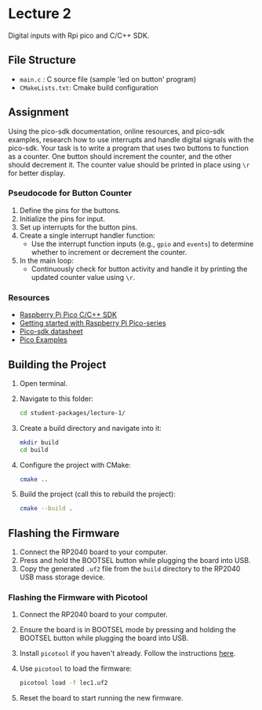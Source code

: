 # Lecture 2

Digital inputs with Rpi pico and C/C++ SDK.

## File Structure

- `main.c` : C source file (sample 'led on button' program)
- `CMakeLists.txt`: Cmake build configuration

## Assignment

Using the pico-sdk documentation, online resources, and pico-sdk examples, research how to use interrupts and handle digital signals with the pico-sdk. Your task is to write a program that uses two buttons to function as a counter. One button should increment the counter, and the other should decrement it. The counter value should be printed in place using `\r` for better display.

### Pseudocode for Button Counter

1. Define the pins for the buttons.
2. Initialize the pins for input.
3. Set up interrupts for the button pins.
4. Create a single interrupt handler function:
   - Use the interrupt function inputs (e.g., `gpio` and `events`) to determine whether to increment or decrement the counter.
5. In the main loop:
   - Continuously check for button activity and handle it by printing the updated counter value using `\r`.

### Resources

- [Raspberry Pi Pico C/C++ SDK](https://www.raspberrypi.com/documentation/microcontrollers/c_sdk.html)
- [Getting started with Raspberry Pi Pico-series](https://datasheets.raspberrypi.com/pico/getting-started-with-pico.pdf)
- [Pico-sdk datasheet](https://datasheets.raspberrypi.com/pico/raspberry-pi-pico-c-sdk.pdf)
- [Pico Examples](https://github.com/raspberrypi/pico-examples)

## Building the Project

1. Open terminal.

2. Navigate to this folder:

   ```sh
   cd student-packages/lecture-1/
   ```

3. Create a build directory and navigate into it:

   ```sh
   mkdir build
   cd build
   ```

4. Configure the project with CMake:

   ```sh
   cmake ..
   ```

5. Build the project (call this to rebuild the project):
   ```sh
   cmake --build .
   ```

## Flashing the Firmware

1. Connect the RP2040 board to your computer.
2. Press and hold the BOOTSEL button while plugging the board into USB.
3. Copy the generated `.uf2` file from the `build` directory to the RP2040 USB mass storage device.

### Flashing the Firmware with Picotool

1. Connect the RP2040 board to your computer.
2. Ensure the board is in BOOTSEL mode by pressing and holding the BOOTSEL button while plugging the board into USB.
3. Install `picotool` if you haven't already. Follow the instructions [here](https://github.com/raspberrypi/picotool).
4. Use `picotool` to load the firmware:

   ```sh
   picotool load -f lec1.uf2
   ```

5. Reset the board to start running the new firmware.
